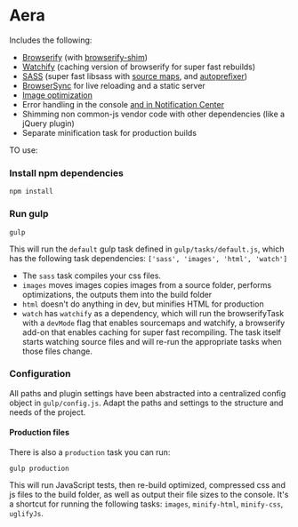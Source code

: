 Aera
==================

Includes the following:

- [Browserify](http://browserify.org/) (with [browserify-shim](https://github.com/thlorenz/browserify-shim))
- [Watchify](https://github.com/substack/watchify) (caching version of browserify for super fast rebuilds)
- [SASS](http://sass-lang.com/) (super fast libsass with [source maps](https://github.com/sindresorhus/gulp-ruby-sass#sourcemap), and [autoprefixer](https://github.com/sindresorhus/gulp-autoprefixer))
- [BrowserSync](http://browsersync.io) for live reloading and a static server
- [Image optimization](https://www.npmjs.com/package/gulp-imagemin)
- Error handling in the console [and in Notification Center](https://github.com/mikaelbr/gulp-notify)
- Shimming non common-js vendor code with other dependencies (like a jQuery plugin)
- Separate minification task for production builds


TO use:

### Install npm dependencies
```
npm install
```


### Run gulp
```
gulp
```

This will run the `default` gulp task defined in `gulp/tasks/default.js`, which has the following task dependencies: `['sass', 'images', 'html', 'watch']`
- The `sass` task compiles your css files.
- `images` moves images copies images from a source folder, performs optimizations, the outputs them into the build folder
- `html` doesn't do anything in dev, but minifies HTML for production
- `watch` has `watchify` as a dependency, which will run the browserifyTask with a `devMode` flag that enables sourcemaps and watchify, a browserify add-on that enables caching for super fast recompiling. The task itself starts watching source files and will re-run the appropriate tasks when those files change.

### Configuration
All paths and plugin settings have been abstracted into a centralized config object in `gulp/config.js`. Adapt the paths and settings to the structure and needs of the project.


#### Production files

There is also a `production` task you can run:
```
gulp production
```
This will run JavaScript tests, then re-build optimized, compressed css and js files to the build folder, as well as output their file sizes to the console. It's a shortcut for running the following tasks: `images`, `minify-html`, `minify-css`, `uglifyJs`.

